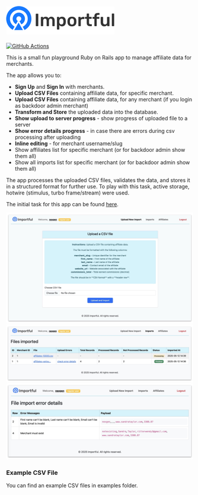 ## ![Importful](app/assets/images/logo.svg)

[![GitHub Actions](https://github.com/ibalosh/importful/actions/workflows/ci.yml/badge.svg)](https://github.com/ibalosh/importful/actions)

This is a small fun playground Ruby on Rails app to manage affiliate data for merchants. 

The app allows you to:

- **Sign Up** and **Sign In** with merchants.
- **Upload CSV Files** containing affiliate data, for specific merchant.
- **Upload CSV Files** containing affiliate data, for any merchant (if you login as backdoor admin merchant)
- **Transform and Store** the uploaded data into the database.
- **Show upload to server progress** - show progress of uploaded file to a server 
- **Show error details progress** - in case there are errors during csv processing after uploading
- **Inline editing** - for merchant username/slug
- Show affiliates list for specific merchant (or for backdoor admin show them all)
- Show all imports list for specific merchant (or for backdoor admin show them all)

The app processes the uploaded CSV files, validates the data, and stores it in a structured format for further use.
To play with this task, active storage, hotwire (stimulus, turbo frame/stream) were used. 

The initial task for this app can be found [here](TASK.md).

<div style="text-align: center;">
    <img src="public/readme/main.jpg" alt="Readme image">
    <img src="public/readme/imports.jpg" alt="Readme image" width="600">
    <img src="public/readme/import-details.jpg" alt="Readme image" width="600">
</div>

### Example CSV File

You can find an example CSV files in examples folder.